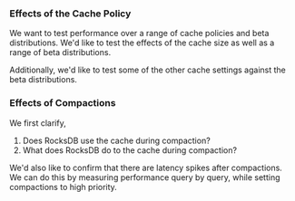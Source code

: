 ### Effects of the Cache Policy
We want to test performance over a range of cache policies and beta distributions. We'd like to 
test the effects of the cache size as well as a range of beta distributions. 

Additionally, we'd like to test some of the other cache settings against the beta distributions.

### Effects of Compactions
We first clarify,
1. Does RocksDB use the cache during compaction?
2. What does RocksDB do to the cache during compaction?

We'd also like to confirm that there are latency spikes after compactions. We can do this by measuring 
performance query by query, while setting compactions to high priority.